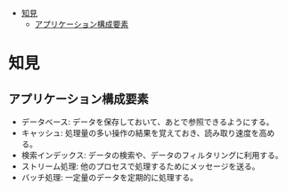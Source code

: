 - [知見](#知見)
  - [アプリケーション構成要素](#アプリケーション構成要素)


# 知見
## アプリケーション構成要素
- データベース: データを保存しておいて、あとで参照できるようにする。
- キャッシュ: 処理量の多い操作の結果を覚えておき、読み取り速度を高める。
- 検索インデックス: データの検索や、データのフィルタリングに利用する。
- ストリーム処理: 他のプロセスで処理するためにメッセージを送る。
- バッチ処理: 一定量のデータを定期的に処理する。
